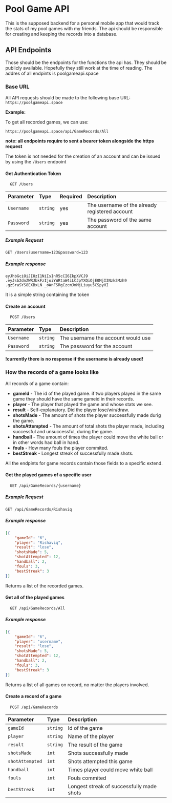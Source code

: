 
# Pool Game API

This is the supposed backend for a personal mobile app that would track the stats of my pool games with my friends. The api should be responsible for creating and keeping the records into a database.


## API Endpoints
Those should be the endpoints for the functions the api has. They should be publicly available. Hopefully they still work at the time of reading. The addres of all endpints is poolgameapi.space
### Base URL
All API requests should be made to the following base URL:
`https://poolgameapi.space`

**Example:**

To get all recorded games, we can use:
 
`https://poolgameapi.space/api/GameRecords/All`

**note: all endpoints require to sent a bearer token alongside the https request**

The token is not needed for the creation of an account and can be issued by using the ```/Users``` endpoint 
#### Get Authentication Token

```
  GET /Users
```

| Parameter | Type   | Required | Description                |
| :-------- | :-------  |:--| :------------------------- |
| `Username` | `string` |yes|The username of the already registered account  |
| `Password` | `string` |yes|The password of the same account |

##### Example Request
```
GET /Users?username=123&password=123
```

##### Example response
```
eyJhbGciOiJIUzI1NiIsInR5cCI6IkpXVCJ9
.eyJsb2dnZWRJbkFzIjoiYWRtaW4iLCJpYXQiOjE0MjI3Nzk2Mzh9
.gzSraSYS8EXBxLN _oWnFSRgCzcmJmMjLiuyu5CSpyHI
```
It is a simple string containing the token

#### Create an account

```
  POST /Users
```

| Parameter | Type     | Description                |
| :-------- | :------- | :------------------------- |
| `Username` | `string` |The username the account would use  |
| `Password` | `string` |The password for the account |


**!currently there is no response if the username is already used!**
### How the records of a game looks like
All records of a game contain:
- **gameId** - The id of the played game. if two players played in the same game they should have the same gameid in their records.
- **player** - The player that played the game and whose stats we see.
- **result** - Self-explanatory. Did the player lose/win/draw.
- **shotsMade** - The amount of shots the player successfully made durig the game.
- **shotsAttempted** - The amount of total shots the player made, including successful and unsuccessful, during the game.
- **handball** - The amount of times the player could move the white ball or in other words had ball in hand.
- **fouls** - How many fouls the player commited.
- **bestStreak** - Longest streak of successfully made shots.

All the endpints for game records contain those fields to a specific extend.


#### Get the played games of a specific user

```
  GET /api/GameRecords/{username}
```
##### Example Request
```
GET /api/GameRecords/Rishaviq
```

##### Example response
```json
[{
    "gameId": "6",
    "player": "Rishaviq",
    "result": "lose",
    "shotsMade": 5,
    "shotAttempted": 12,
    "handball": 2,
    "fouls": 3,
    "bestStreak": 3
}]
```
 Returns a list of the recorded games. 

#### Get all of the played games 

```
  GET /api/GameRecords/All
```
##### Example response
```json
[{
    "gameId": "6",
    "player": "username",
    "result": "lose",
    "shotsMade": 5,
    "shotAttempted": 12,
    "handball": 2,
    "fouls": 3,
    "bestStreak": 3
}]
```
 Returns a list of all games on record, no matter the players involved. 


#### Create a record of a game

```
  POST /api/GameRecords
```

| Parameter | Type     | Description                |
| :-------- | :------- | :------------------------- |
| `gameId` | `string` |Id of the game |
| `player` | `string` |Name of the player |
| `result` | `string` |The result of the game  |
| `shotsMade` | `int` |Shots successfully made |
| `shotAttempted` | `int` |Shots attempted this game  |
| `handball` | `int` |Times player could move white ball |
| `fouls` | `int` |Fouls commited |
| `bestStreak` | `int` |Longest streak of successfully made shots  |
